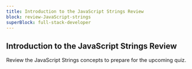 ```yaml
---
title: Introduction to the JavaScript Strings Review
block: review-JavaScript-strings
superBlock: full-stack-developer
---
```


## Introduction to the JavaScript Strings Review

Review the JavaScript Strings concepts to prepare for the upcoming quiz.
